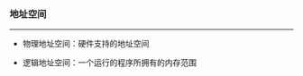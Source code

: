 ### 地址空间

------

- 物理地址空间：硬件支持的地址空间

- 逻辑地址空间：一个运行的程序所拥有的内存范围

  <!--界限寄存器（保存程序占内存的长度），基址寄存器（保存程序在内存的起始地址）会分别记录应用程序的起始地址，和结束地址。-->

  ​